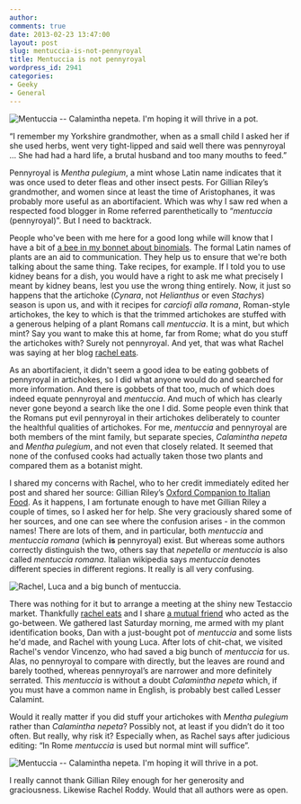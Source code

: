 ```yaml
---
author:
comments: true
date: 2013-02-23 13:47:00
layout: post
slug: mentuccia-is-not-pennyroyal
title: Mentuccia is not pennyroyal
wordpress_id: 2941
categories:
- Geeky
- General
---
```


![Mentuccia -- Calamintha nepeta. I'm hoping it will thrive in a pot.](/uploads/2013/02/Mentuccia-Leaf.png)


“I remember my Yorkshire grandmother, when as a small child I asked her if she used herbs, went very tight-lipped and said well there was pennyroyal … She had had a hard life, a brutal husband and too many mouths to feed.”

Pennyroyal is _Mentha pulegium_, a mint whose Latin name indicates that it was once used to deter fleas and other insect pests. For Gillian Riley’s grandmother, and women since at least the time of Aristophanes, it was probably more useful as an abortifacient. Which was why I saw red when a respected food blogger in Rome referred parenthetically to “_mentuccia_ (pennyroyal)”. But I need to backtrack.

People who've been with me here for a good long while will know that I have a bit of [a bee in my bonnet about binomials](http://jeremycherfas.net/2006/05/08/i-love-latin/). The formal Latin names of plants are an aid to communication. They help us to ensure that we're both talking about the same thing. Take recipes, for example. If I told you to use kidney beans for a dish, you would have a right to ask me what precisely I meant by kidney beans, lest you use the wrong thing entirely. Now, it just so happens that the artichoke (_Cynara_, not _Helianthus_ or even _Stachys_) season is upon us, and with it recipes for _carciofi alla romana_, Roman-style artichokes, the key to which is that the trimmed artichokes are stuffed with a generous helping of a plant Romans call _mentuccia_. It is a mint, but which mint? Say you want to make this at home, far from Rome; what do you stuff the artichokes with? Surely not pennyroyal. And yet, that was what Rachel was saying at her blog [rachel eats](http://racheleats.wordpress.com/2013/02/06/against-the-strain-of-modern-life/).

As an abortifacient, it didn't seem a good idea to be eating gobbets of pennyroyal in artichokes, so I did what anyone would do and searched for more information. And there is gobbets of that too, much of which does indeed equate pennyroyal and _mentuccia_. And much of which has clearly never gone beyond a search like the one I did. Some people even think that the Romans put evil pennyroyal in their artichokes deliberately to counter the healthful qualities of artichokes. For me, _mentuccia_ and pennyroyal are both members of the mint family, but separate species, _Calamintha nepeta_ and _Mentha pulegium_, and not even that closely related. It seemed that none of the confused cooks had actually taken those two plants and compared them as a botanist might.

I shared my concerns with Rachel, who to her credit immediately edited her post and shared her source: Gillian Riley’s [Oxford Companion to Italian Food](http://www.us.oup.com/us/catalog/general/subject/FoodWine/~~/dmlldz11c2EmY2k9OTc4MDE5ODYwNjE3OA==). As it happens, I am fortunate enough to have met Gillian Riley a couple of times, so I asked her for help. She very graciously shared some of her sources, and one can see where the confusion arises - in the common names! There are lots of them, and in particular, both _mentuccia_ and _mentuccia romana_ (which **is** pennyroyal) exist. But whereas some authors correctly distinguish the two, others say that _nepetella_ or _mentuccia_ is also called _mentuccia romana_. Italian wikipedia says _mentuccia_ denotes different species in different regions. It really is all very confusing.


![Rachel, Luca and a big bunch of mentuccia.](/uploads/2013/02/Rachel.png) 

There was nothing for it but to arrange a meeting at the shiny new Testaccio market. Thankfully [rachel eats](http://racheleats.wordpress.com/) and I share [a mutual friend](https://breadcakesandale.wordpress.com/) who acted as the go-between. We gathered last Saturday morning, me armed with my plant identification books, Dan with a just-bought pot of _mentuccia_ and some lists he'd made, and Rachel with young Luca. After lots of chit-chat, we visited Rachel's vendor Vincenzo, who had saved a big bunch of _mentuccia_ for us. Alas, no pennyroyal to compare with directly, but the leaves are round and barely toothed, whereas pennyroyal’s are narrower and more definitely serrated. This _mentuccia_ is without a doubt _Calamintha nepeta_ which, if you must have a common name in English, is probably best called Lesser Calamint.

Would it really matter if you did stuff your artichokes with _Mentha pulegium_ rather than _Calamintha nepeta_? Possibly not, at least if you didn’t do it too often. But really, why risk it? Especially when, as Rachel says after judicious editing: “In Rome _mentuccia_ is used but normal mint will suffice”.


![Mentuccia -- Calamintha nepeta. I'm hoping it will thrive in a pot.](/uploads/2013/02/Mentuccia-Leaf.png)


I really cannot thank Gillian Riley enough for her generosity and graciousness. Likewise Rachel Roddy. Would that all authors were as open.
